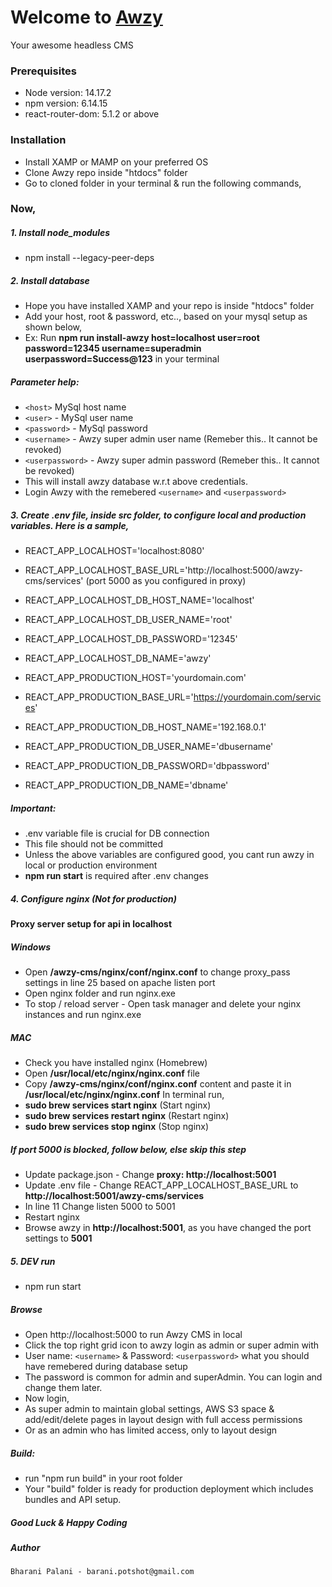 # Welcome to [Awzy](https://awzy.org)
Your awesome headless CMS

### Prerequisites
- Node version: 14.17.2
- npm version: 6.14.15
- react-router-dom: 5.1.2
or above

### Installation
- Install XAMP or MAMP on your preferred OS
- Clone Awzy repo inside "htdocs" folder
- Go to cloned folder in your terminal & run the following commands,

### Now,
##### 1. Install node_modules 
- npm install --legacy-peer-deps

##### 2. Install database 
- Hope you have installed XAMP and your repo is inside "htdocs" folder
- Add your host, root & password, etc.., based on your mysql setup as shown below,
- Ex:  Run **npm run install-awzy host=localhost user=root password=12345 username=superadmin userpassword=Success@123** in your terminal

##### Parameter help:
- `<host>` MySql host name
- `<user>` - MySql user name
- `<password>` - MySql password
- `<username>` - Awzy super admin user name (Remeber this.. It cannot be revoked)
- `<userpassword>` - Awzy super admin password (Remeber this.. It cannot be revoked)
- This will install awzy database w.r.t above credentials.
- Login Awzy with the remebered `<username>` and `<userpassword>`

##### 3. Create .env file, inside src folder, to configure local and production variables. Here is a sample,

- REACT_APP_LOCALHOST='localhost:8080'
- REACT_APP_LOCALHOST_BASE_URL='http://localhost:5000/awzy-cms/services' (port 5000 as you configured in proxy)
- REACT_APP_LOCALHOST_DB_HOST_NAME='localhost'
- REACT_APP_LOCALHOST_DB_USER_NAME='root'
- REACT_APP_LOCALHOST_DB_PASSWORD='12345'
- REACT_APP_LOCALHOST_DB_NAME='awzy'

- REACT_APP_PRODUCTION_HOST='yourdomain.com'
- REACT_APP_PRODUCTION_BASE_URL='https://yourdomain.com/services'
- REACT_APP_PRODUCTION_DB_HOST_NAME='192.168.0.1'
- REACT_APP_PRODUCTION_DB_USER_NAME='dbusername'
- REACT_APP_PRODUCTION_DB_PASSWORD='dbpassword'
- REACT_APP_PRODUCTION_DB_NAME='dbname'

##### Important: 
- .env variable file is crucial for DB connection
- This file should not be committed
- Unless the above variables are configured good, you cant run awzy in local or production environment 
- **npm run start** is required after .env changes

##### 4. Configure nginx (Not for production)
**Proxy server setup for api in localhost**

##### Windows 
- Open **/awzy-cms/nginx/conf/nginx.conf** to change proxy_pass settings in line 25 based on apache listen port
- Open nginx folder and run nginx.exe
- To stop / reload server - Open task manager and delete your nginx instances and run nginx.exe

##### MAC
- Check you have installed nginx (Homebrew)
- Open **/usr/local/etc/nginx/nginx.conf** file
- Copy **/awzy-cms/nginx/conf/nginx.conf** content and paste it in **/usr/local/etc/nginx/nginx.conf**
In terminal run,
- **sudo brew services start nginx** (Start nginx)
- **sudo brew services restart nginx** (Restart nginx)
- **sudo brew services stop nginx** (Stop nginx)

##### If port 5000 is blocked, follow below, else skip this step
- Update package.json - Change **proxy: http://localhost:5001**
- Update .env file - Change REACT_APP_LOCALHOST_BASE_URL to **http://localhost:5001/awzy-cms/services**
- In line 11 Change listen 5000 to 5001
- Restart nginx
- Browse awzy in **http://localhost:5001**, as you have changed the port settings to **5001**

##### 5. DEV run
- npm run start

<!---
## 2. DEV run (disable web security) (Incase nginx is not installed)
#### `Not advisable`

- in windows - win key + r run the below command
- chrome.exe --user-data-dir="C://Chrome dev session" --disable-web-security
- Browse in http://localhost:3000
-->

##### Browse
- Open http://localhost:5000 to run Awzy CMS in local
- Click the top right grid icon to awzy login as admin or super admin with
- User name: `<username>` & Password: `<userpassword>` what you should have remebered during database setup
- The password is common for admin and superAdmin. You can login and change them later.
- Now login,
- As super admin to maintain global settings, AWS S3 space & add/edit/delete pages in layout design with full access permissions
- Or as an admin who has limited access, only to layout design

##### Build:
- run "npm run build" in your root folder
- Your "build" folder is ready for production deployment which includes bundles and API setup.

##### Good Luck & Happy Coding
##### _Author_
```Bharani Palani - barani.potshot@gmail.com```